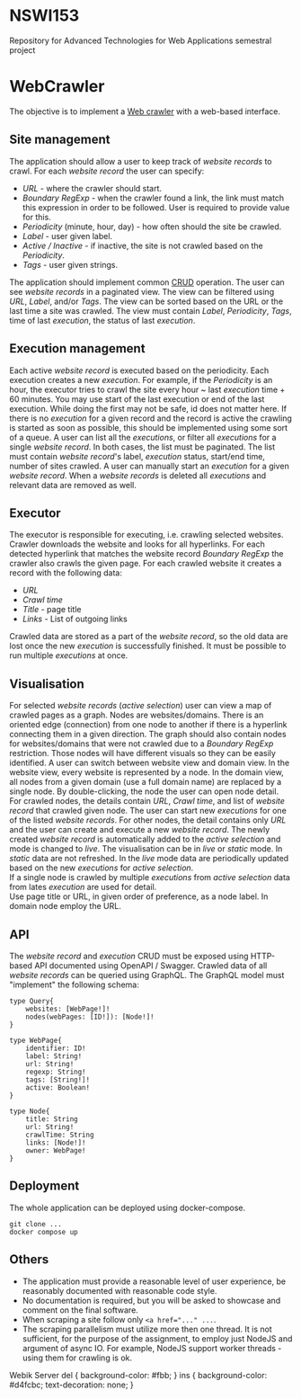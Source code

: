 # NSWI153
Repository for Advanced Technologies for Web Applications semestral project 

WebCrawler
==========

The objective is to implement a [Web crawler](https://cs.wikipedia.org/wiki/Web_crawler) with a web-based interface.

Site management
---------------

The application should allow a user to keep track of _website records_ to crawl. For each _website record_ the user can specify:

*   _URL_ - where the crawler should start.
*   _Boundary RegExp_ - when the crawler found a link, the link must match this expression in order to be followed. User is required to provide value for this.
*   _Periodicity_ (minute, hour, day) - how often should the site be crawled.
*   _Label_ - user given label.
*   _Active / Inactive_ - if inactive, the site is not crawled based on the _Periodicity_.
*   _Tags_ - user given strings.

The application should implement common [CRUD](https://cs.wikipedia.org/wiki/CRUD) operation. The user can see _website records_ in a paginated view. The view can be filtered using _URL_, _Label_, and/or _Tags_. The view can be sorted based on the URL or the last time a site was crawled. The view must contain _Label_, _Periodicity_, _Tags_, time of last _execution_, the status of last _execution_.

Execution management
--------------------

Each active _website record_ is executed based on the periodicity. Each execution creates a new _execution_. For example, if the _Periodicity_ is an hour, the executor tries to crawl the site every hour ~ last _execution_ time + 60 minutes. You may use start of the last execution or end of the last execution. While doing the first may not be safe, id does not matter here. If there is no _execution_ for a given record and the record is active the crawling is started as soon as possible, this should be implemented using some sort of a queue. A user can list all the _executions_, or filter all _executions_ for a single _website record_. In both cases, the list must be paginated. The list must contain _website record_'s label, _execution_ status, start/end time, number of sites crawled. A user can manually start an _execution_ for a given _website record_. When a _website records_ is deleted all _executions_ and relevant data are removed as well.

Executor
--------

The executor is responsible for executing, i.e. crawling selected websites. Crawler downloads the website and looks for all hyperlinks. For each detected hyperlink that matches the website record _Boundary RegExp_ the crawler also crawls the given page. For each crawled website it creates a record with the following data:

*   _URL_
*   _Crawl time_
*   _Title_ - page title
*   _Links_ - List of outgoing links

Crawled data are stored as a part of the _website record_, so the old data are lost once the new _execution_ is successfully finished. It must be possible to run multiple _executions_ at once.

Visualisation
-------------

For selected _website records_ (_active selection_) user can view a map of crawled pages as a graph. Nodes are websites/domains. There is an oriented edge (connection) from one node to another if there is a hyperlink connecting them in a given direction. The graph should also contain nodes for websites/domains that were not crawled due to a _Boundary RegExp_ restriction. Those nodes will have different visuals so they can be easily identified. A user can switch between website view and domain view. In the website view, every website is represented by a node. In the domain view, all nodes from a given domain (use a full domain name) are replaced by a single node. By double-clicking, the node the user can open node detail. For crawled nodes, the details contain _URL_, _Crawl time_, and list of _website record_ that crawled given node. The user can start new _executions_ for one of the listed _website records_. For other nodes, the detail contains only _URL_ and the user can create and execute a new _website record_. The newly created _website record_ is automatically added to the _active selection_ and mode is changed to _live_. The visualisation can be in _live_ or _static_ mode. In _static_ data are not refreshed. In the _live_ mode data are periodically updated based on the new _executions_ for _active selection_.  
If a single node is crawled by multiple _executions_ from _active selection_ data from lates _execution_ are used for detail.  
Use page title or URL, in given order of preference, as a node label. In domain node employ the URL.

API
---

The _website record_ and _execution_ CRUD must be exposed using HTTP-based API documented using OpenAPI / Swagger. Crawled data of all _website records_ can be queried using GraphQL. The GraphQL model must "implement" the following schema:

    
    type Query{
        websites: [WebPage!]!
        nodes(webPages: [ID!]): [Node!]!
    }
    
    type WebPage{
        identifier: ID!
        label: String!
        url: String!
        regexp: String!
        tags: [String!]!	
        active: Boolean!
    }
    
    type Node{
        title: String
        url: String!
        crawlTime: String
        links: [Node!]!
        owner: WebPage!
    }
    

Deployment
----------

The whole application can be deployed using docker-compose.

    
    git clone ...
    docker compose up
    

Others
------

*   The application must provide a reasonable level of user experience, be reasonably documented with reasonable code style.
*   No documentation is required, but you will be asked to showcase and comment on the final software.
*   When scraping a site follow only `<a href="..." ...`.
*   The scraping parallelism must utilize more then one thread. It is not sufficient, for the purpose of the assignment, to employ just NodeJS and argument of async IO. For example, NodeJS support worker threads - using them for crawling is ok.

 Webik Server      del { background-color: #fbb; } ins { background-color: #d4fcbc; text-decoration: none; }